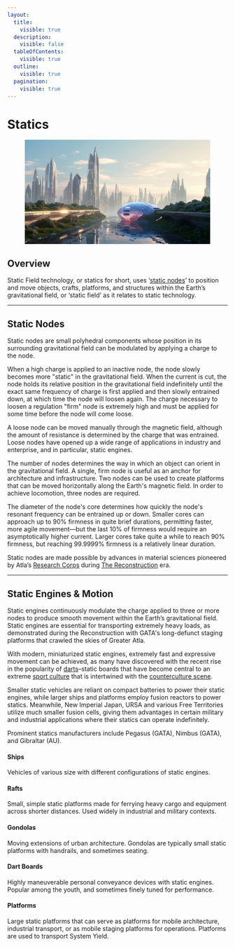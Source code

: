 ```yaml
---
layout:
  title:
    visible: true
  description:
    visible: false
  tableOfContents:
    visible: true
  outline:
    visible: true
  pagination:
    visible: true
---
```


# Statics

<figure><img src="../../.gitbook/assets/statics-0s8fg.png" alt=""><figcaption></figcaption></figure>

## Overview

Static Field technology, or statics for short, uses ‘[static nodes](statics.md#static-nodes)’ to position and move objects, crafts, platforms, and structures within the Earth’s gravitational field, or ‘static field’ as it relates to static technology.

***

## **Static Nodes**

Static nodes are small polyhedral components whose position in its surrounding gravitational field can be modulated by applying a charge to the node.

When a high charge is applied to an inactive node, the node slowly becomes more "static" in the gravitational field. When the current is cut, the node holds its relative position in the gravitational field indefinitely until the exact same frequency of charge is first applied and then slowly entrained down, at which time the node will loosen again. The charge necessary to loosen a regulation "firm" node is extremely high and must be applied for some time before the node will come loose.

A loose node can be moved manually through the magnetic field, although the amount of resistance is determined by the charge that was entrained. Loose nodes have opened up a wide range of applications in industry and enterprise, and in particular, static engines.

The number of nodes determines the way in which an object can orient in the gravitational field. A single, firm node is useful as an anchor for architecture and infrastructure. Two nodes can be used to create platforms that can be moved horizontally along the Earth's magnetic field. In order to achieve locomotion, three nodes are required.

The diameter of the node's core determines how quickly the node's resonant frequency can be entrained up or down. Smaller cores can approach up to 90% firmness in quite brief durations, permitting faster, more agile movement—but the last 10% of firmness would require an asymptotically higher current. Larger cores take quite a while to reach 90% firmness, but reaching 99.9999% firmness is a relatively linear duration.

Static nodes are made possible by advances in material sciences pioneered by Atla’s [Research Corps](../gata/history/the-research-corps.md) during [The Reconstruction](../history/the-reconstruction.md) era.

***

## **Static Engines & Motion**

Static engines continuously modulate the charge applied to three or more nodes to produce smooth movement within the Earth’s gravitational field. Static engines are essential for transporting extremely heavy loads, as demonstrated during the Reconstruction with GATA's long-defunct staging platforms that crawled the skies of Greater Atla.

With modern, miniaturized static engines, extremely fast and expressive movement can be achieved, as many have discovered with the recent rise in the popularity of [darts](statics.md#dart-boards)–static boards that have become central to an extreme [sport culture](../gata/people-and-culture/sports.md) that is intertwined with the [counterculture scene](../gata/underground-scene/).

Smaller static vehicles are reliant on compact batteries to power their static engines, while larger ships and platforms employ fusion reactors to power statics. Meanwhile, New Imperial Japan, URSA and various Free Territories utilize much smaller fusion cells, giving them advantages in certain military and industrial applications where their statics can operate indefinitely.

Prominent statics manufacturers include Pegasus (GATA), Nimbus (GATA), and Gibraltar (AU).

#### Ships

Vehicles of various size with different configurations of static engines.

#### Rafts

Small, simple static platforms made for ferrying heavy cargo and equipment across shorter distances. Used widely in industrial and military contexts.

#### Gondolas

Moving extensions of urban architecture. Gondolas are typically small static platforms with handrails, and sometimes seating.

#### Dart Boards

Highly maneuverable personal conveyance devices with static engines. Popular among the youth, and sometimes finely tuned for performance.

#### Platforms

Large static platforms that can serve as platforms for mobile architecture, industrial transport, or as mobile staging platforms for operations. Platforms are used to transport System Yield.
